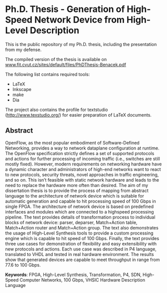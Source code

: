# Ph.D. Thesis - Generation of High-Speed Network Device from High-Level Description
This is the public repository of my Ph.D. thesis, including the presentation from my defense. 

The compiled version of the thesis is available on www.fit.cvut.cz/sites/default/files/PhDThesis-Benacek.pdf

The following list contains required tools:
* LaTeX
* Inkscape
* make
* Dia

The project also contains the profile for textstudio (http://www.texstudio.org/) for easier preparation of LaTeX documents.

## Abstract
OpenFlow, as the most popular embodiment of Software-Defined Networking, provides a
way to network dataplane configuration at runtime. The OpenFlow specification strictly
defines a set of supported protocols and actions for further processing of incoming traffic
(i.e., switches are still mostly fixed). However, modern requirements on networking hardware
have a dynamic character and administrators of high-end networks want to react to
new protocols, security threats, novel approaches in traffic engineering, and so on. This
isn’t feasible with static network hardware and leads to the need to replace the hardware
more often than desired.
The aim of my dissertation thesis is to provide the process of mapping from abstract
language to the architecture of network device which is suitable for automatic generation
and capable to hit processing speed of 100 Gbps in single FPGA. The architecture of
network device is based on predefined interfaces and modules which are connected to a highspeed
processing pipeline. The text provides details of transformation process to individual
blocks of network device: parser, deparser, Match+Action table, Match+Action router and
Match+Action group. The text also demonstrates the usage of High-Level Synthesis tools
to provide a custom processing engine which is capable to hit speed of 100 Gbps. Finally,
the text provides three use cases for demonstration of flexibility and easy extensibility
with new protocols and actions. Each use case was described in P4 language, translated to
VHDL and tested in real hardware environment. The results show that generated devices
are capable to meet throughput in range from 77.6 to 100 Gbps.

**Keywords**: FPGA, High-Level Synthesis, Transformation, P4, SDN, High-Speed Computer Networks, 100 Gbps, VHSIC Hardware Description Language

